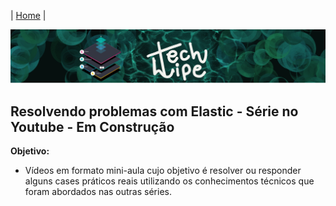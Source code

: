 | [Home](https://techlipe.github.io/Guia-Completo-Elastic-Stack) |

![TL](banner-tl.png)

## Resolvendo problemas com Elastic - Série no Youtube - Em Construção

**Objetivo:**
- Vídeos em formato mini-aula cujo objetivo é resolver ou responder alguns cases práticos reais utilizando os conhecimentos técnicos que foram abordados nas outras séries.
